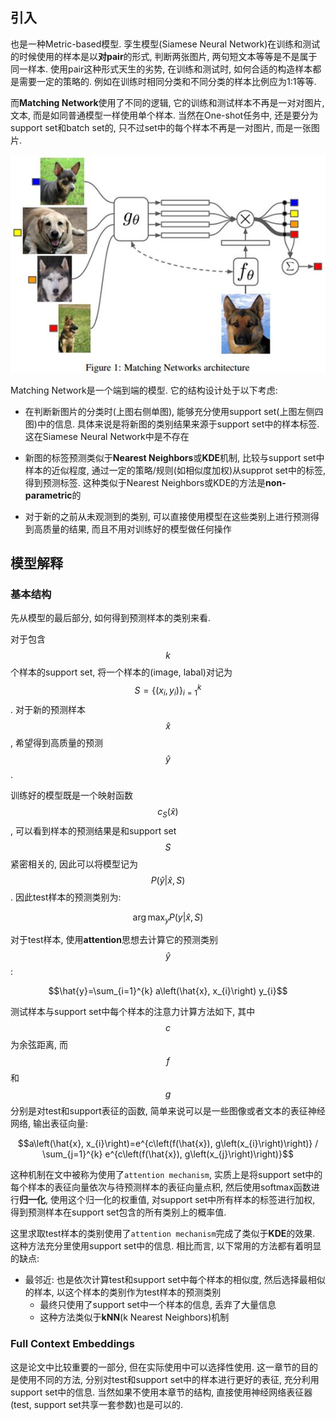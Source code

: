 ## 引入

也是一种Metric-based模型. 孪生模型(Siamese Neural Network)在训练和测试的时候使用的样本是以**对pair**的形式, 判断两张图片, 两句短文本等等是不是属于同一样本. 使用pair这种形式天生的劣势, 在训练和测试时, 如何合适的构造样本都是需要一定的策略的. 例如在训练时相同分类和不同分类的样本比例应为1:1等等.

而**Matching Network**使用了不同的逻辑, 它的训练和测试样本不再是一对对图片, 文本, 而是如同普通模型一样使用单个样本. 当然在One-shot任务中, 还是要分为support set和batch set的, 只不过set中的每个样本不再是一对图片, 而是一张图片.

![](img/v2-d96878965905a5de3b4a91a5710f59e7_hd.jpg)

Matching Network是一个端到端的模型. 它的结构设计处于以下考虑:

- 在判断新图片的分类时(上图右侧单图), 能够充分使用support set(上图左侧四图)中的信息. 具体来说是将新图的类别结果来源于support set中的样本标签. 这在Siamese Neural Network中是不存在

- 新图的标签预测类似于**Nearest Neighbors**或**KDE**机制, 比较与support set中样本的近似程度, 通过一定的策略/规则(如相似度加权)从supprot set中的标签, 得到预测标签. 这种类似于Nearest Neighbors或KDE的方法是**non-parametric**的

- 对于新的之前从未观测到的类别, 可以直接使用模型在这些类别上进行预测得到高质量的结果, 而且不用对训练好的模型做任何操作

## 模型解释

### 基本结构

先从模型的最后部分, 如何得到预测样本的类别来看.

对于包含$$k$$个样本的support set, 将一个样本的(image, labal)对记为$$S=\left\{\left(x_{i}, y_{i}\right)\right\}_{i=1}^{k}$$. 对于新的预测样本$$\hat{x}$$, 希望得到高质量的预测$$\hat{y}$$.

训练好的模型既是一个映射函数$$c_{S}(\hat{x})$$, 可以看到样本的预测结果是和support set $$S$$紧密相关的, 因此可以将模型记为$$P(\hat{y} | \hat{x}, S)$$. 因此test样本的预测类别为:

$$\arg \max _{y} P(y | \hat{x}, S)$$

对于test样本, 使用**attention**思想去计算它的预测类别$$\hat{y}$$:

$$\hat{y}=\sum_{i=1}^{k} a\left(\hat{x}, x_{i}\right) y_{i}$$

测试样本与support set中每个样本的注意力计算方法如下, 其中$$c$$为余弦距离, 而$$f$$和$$g$$分别是对test和support表征的函数, 简单来说可以是一些图像或者文本的表征神经网络, 输出表征向量:

$$a\left(\hat{x}, x_{i}\right)=e^{c\left(f(\hat{x}), g\left(x_{i}\right)\right)} / \sum_{j=1}^{k} e^{c\left(f(\hat{x}), g\left(x_{j}\right)\right)}$$

这种机制在文中被称为使用了`attention mechanism`, 实质上是将support set中的每个样本的表征向量依次与待预测样本的表征向量点积, 然后使用softmax函数进行**归一化**, 使用这个归一化的权重值, 对support set中所有样本的标签进行加权, 得到预测样本在support set包含的所有类别上的概率值.

这里求取test样本的类别使用了`attention mechanism`完成了类似于**KDE**的效果. 这种方法充分里使用support set中的信息. 相比而言, 以下常用的方法都有着明显的缺点:

- 最邻近: 也是依次计算test和support set中每个样本的相似度, 然后选择最相似的样本, 以这个样本的类别作为test样本的预测类别
    - 最终只使用了support set中一个样本的信息, 丢弃了大量信息
    - 这种方法类似于**kNN**(k Nearest Neighbors)机制

### Full Context Embeddings

这是论文中比较重要的一部分, 但在实际使用中可以选择性使用. 这一章节的目的是使用不同的方法, 分别对test和support set中的样本进行更好的表征, 充分利用support set中的信息. 当然如果不使用本章节的结构, 直接使用神经网络表征器(test, support set共享一套参数)也是可以的.

